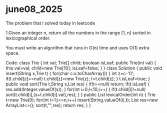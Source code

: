 # june08_2025
The problem that i solved today in leetcode

1.Given an integer n, return all the numbers in the range [1, n] sorted in lexicographical order.

You must write an algorithm that runs in O(n) time and uses O(1) extra space. 

Code:
class Trie
{
    int val;
    Trie[] child;
    boolean isLeaf;
    public Trie(int val)
    {
        this.val=val;
        child=new Trie[10];
        isLeaf=false;
    }
}
class Solution {
    public void insert(String x,Trie t)
    {
        for(char c:x.toCharArray())
        {
            int z=c-'0';
            if(t.child[z]==null)
                t.child[z]=new Trie(z);
            t=t.child[z];
        }
        t.isLeaf=true;
    }
    public void sort(Trie t,String s,List<Integer> res)
    {
        if(t==null)
            return;
        if(t.isLeaf)
        {
            res.add(Integer.valueOf(s));
        }
        for(int i=0;i<10;i++)
        {
            if(t.child[i]!=null)
                sort(t.child[i],(s+t.child[i].val),res);
        }
    }
    public List<Integer> lexicalOrder(int n) {
        Trie t=new Trie(0);
        for(int i=1;i<=n;i++)
            insert(String.valueOf(i),t);
        List<Integer> res=new ArrayList<>();
        sort(t,"",res);
        return res;
    }
}
